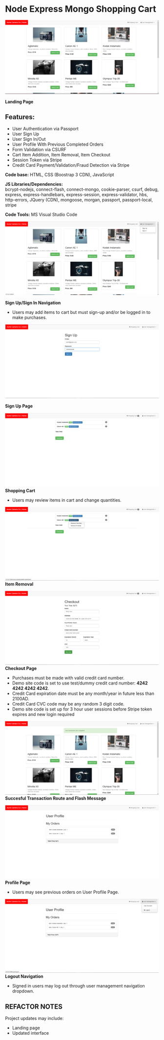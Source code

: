 # Node Express Mongo Shopping Cart


![](https://github.com/CLewisMessina/Node_Express_Mongo_Shopping_cart/blob/master/1LandingPg.png)

**Landing Page**


## Features:
* User Authentication via Passport
* User Sign Up
* User Sign In/Out
* User Profile With Previous Completed Orders
* Form Validation via CSURF
* Cart Item Addition, Item Removal, Item Checkout
* Session Token via Stripe
* Credit Card Payment/Validation/Fraud Detection via Stripe

**Code base:** HTML, CSS (Boostrap 3 CDN), JavaScript

**JS Libraries/Dependencies:**     
    bcrypt-nodejs, connect-flash, connect-mongo, cookie-parser,
    csurf, debug, express, express-handlebars, express-session, express-validator, hbs, http-errors, JQuery (CDN), mongoose, morgan, passport,
    passport-local, stripe

**Code Tools:** MS Visual Studio Code



![](https://github.com/CLewisMessina/Node_Express_Mongo_Shopping_cart/blob/master/2UserMgt.png)

**Sign Up/Sign In Navigation**
* Users may add items to cart but must sign-up and/or be logged in to make purchases. 




![](https://github.com/CLewisMessina/Node_Express_Mongo_Shopping_cart/blob/master/3SignUp.png)

**Sign Up Page**



![](https://github.com/CLewisMessina/Node_Express_Mongo_Shopping_cart/blob/master/4Cart.png)
**Shopping Cart**

* Users may review items in cart and change quantities.



![](https://github.com/CLewisMessina/Node_Express_Mongo_Shopping_cart/blob/master/5RemoveItems.png)
**Item Removal**



![](https://github.com/CLewisMessina/Node_Express_Mongo_Shopping_cart/blob/master/6Checkout.png)
**Checkout Page**

* Purchases must be made with valid credit card number.
* Demo site code is set to use test/dummy credit card number: **4242 4242 4242 4242**. 
* Credit Card expiration date must be any month/year in future less than 2100AD.
* Credit Card CVC code may be any random 3 digit code.
* Demo site code is set up for 3 hour user sessions before Stripe token expires and new login required



![](https://github.com/CLewisMessina/Node_Express_Mongo_Shopping_cart/blob/master/7CompletedTrans.png)
**Succesful Transaction Route and Flash Message**



![](https://github.com/CLewisMessina/Node_Express_Mongo_Shopping_cart/blob/master/8ProfileOrders.png)
**Profile Page**

* Users may see previous orders on User Profile Page.



![](https://github.com/CLewisMessina/Node_Express_Mongo_Shopping_cart/blob/master/9OrderProfilewLogout.png)
**Logout Navigation**

* Signed in users may log out through user management navigation dropdown.



## REFACTOR NOTES
Project updates may include:
* Landing page
* Updated interface
